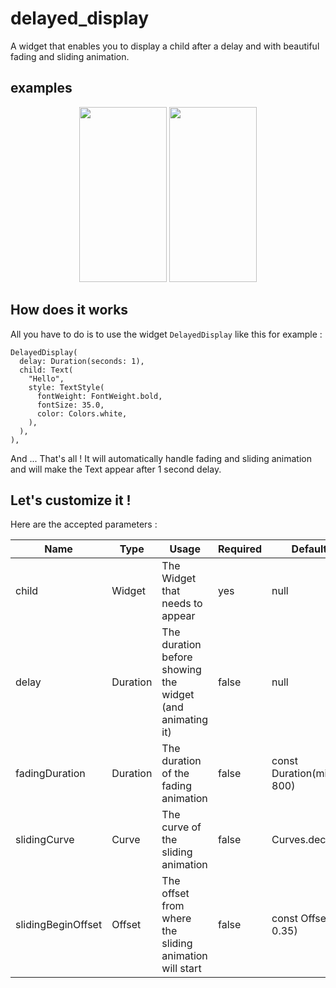 # delayed_display

A widget that enables you to display a child after a delay and with beautiful fading and sliding animation.

## examples

<p align="center">
<img src="https://github.com/ThomasEcalle/delayed_display/blob/master/documentation/horizontal.gif" width="140" height="280" />
<img src="https://github.com/ThomasEcalle/delayed_display/blob/master/documentation/vertical.gif" width="140" height="280" />
</p>

## How does it works

All you have to do is to use the widget `DelayedDisplay` like this for example :

```
DelayedDisplay(
  delay: Duration(seconds: 1),
  child: Text(
    "Hello",
    style: TextStyle(
      fontWeight: FontWeight.bold,
      fontSize: 35.0,
      color: Colors.white,
    ),
  ),
),
```

And ... That's all ! It will automatically handle fading and sliding animation and will make the Text appear after 1 second delay.

## Let's customize it !

Here are the accepted parameters :

| Name  | Type | Usage | Required | Default Value |
| ------------- | ------------- | ------------- | ------------- | ------------- |
| child  | Widget | The Widget that needs to appear | yes | null |
| delay  | Duration | The duration before showing the widget (and animating it) | false | null |
| fadingDuration  | Duration | The duration of the fading animation | false | const Duration(milliseconds: 800)|
| slidingCurve  | Curve | The curve of the sliding animation| false | Curves.decelerate |
| slidingBeginOffset  | Offset | The offset from where the sliding animation will start | false | const Offset(0.0, 0.35) |
